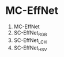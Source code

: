 # MC-EffNet

1. MC-EffNet
2. SC-EffNet<sub>RGB</sub>
3. SC-EffNet<sub>LCH</sub>
4. SC-EffNet<sub>HSV</sub>
